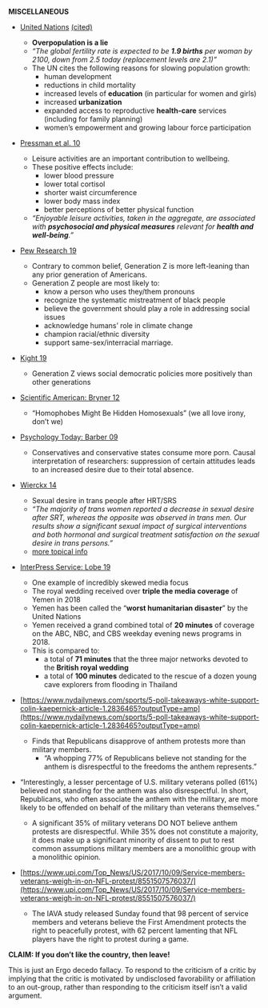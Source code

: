 **MISCELLANEOUS**

- [United Nations](https://population.un.org/wpp/Publications/Files/WPP2019_Highlights.pdf) [(cited)](https://www.pewresearch.org/fact-tank/2019/06/17/worlds-population-is-projected-to-nearly-stop-growing-by-the-end-of-the-century/)
  - **Overpopulation is a lie**
  - *“The global fertility rate is expected to be **1.9 births** per woman by 2100, down from 2.5 today (replacement levels are  2.1)”*
  - The UN cites the following reasons for slowing population growth:
    - human development
    - reductions in child mortality
    - increased levels of **education** (in particular for women and girls)
    - increased **urbanization**
    - expanded access to reproductive **health-care** services (including for family planning)
    - women’s empowerment and growing labour force participation

- [Pressman et al. 10](https://www.ncbi.nlm.nih.gov/pmc/articles/PMC2863117/)
  - Leisure activities are an important contribution to wellbeing.
  - These positive effects include:
    - lower blood pressure
    - lower total cortisol
    - shorter waist circumference
    - lower body mass index
    - better perceptions of better physical function
  - *“Enjoyable leisure activities, taken in the aggregate, are associated with **psychosocial and physical measures** relevant for **health and well-being**.”*

- [Pew Research 19](https://www.pewsocialtrends.org/2019/01/17/generation-z-looks-a-lot-like-millennials-on-key-social-and-political-issues/)
  - Contrary to common belief, Generation Z is more left-leaning than any prior generation of Americans.
  - Generation Z people are most likely to:
    - know a person who uses they/them pronouns
    - recognize the systematic mistreatment of black people
    - believe the government should play a role in addressing social issues
    - acknowledge humans’ role in climate change
    - champion racial/ethnic diversity
    - support same-sex/interracial marriage.

- [Kight 19](https://www.axios.com/exclusive-poll-young-americans-embracing-socialism-b051907a-87a8-4f61-9e6e-0db75f7edc4a.html)
  - Generation Z views social democratic policies more positively than other generations

- [Scientific American: Bryner 12](https://www.scientificamerican.com/article/homophobes-might-be-hidden-homosexuals/)
  - “Homophobes Might Be Hidden Homosexuals” (we all love irony, don’t we)

- [Psychology Today: Barber 09](https://www.psychologytoday.com/us/blog/the-human-beast/200903/why-conservatives-spend-more-pornography) 
  - Conservatives and conservative states consume more porn. Causal interpretation of researchers: suppression of certain attitudes leads to an increased desire due to their total absence.        

- [Wierckx 14](https://www.ncbi.nlm.nih.gov/pubmed/24165564)
  - Sexual desire in trans people after HRT/SRS
  - *“The majority of trans women reported a decrease in sexual desire after SRT, whereas the opposite was observed in trans men. Our results show a significant sexual impact of surgical interventions and both hormonal and surgical treatment satisfaction on the sexual desire in trans persons.”*
  - [more topical info](https://www.tandfonline.com/doi/full/10.1080/0092623X.2017.1405303)

- [InterPress Service: Lobe 19](http://www.ipsnews.net/2019/03/royal-wedding-received-triple-the-media-coverage-of-yemen-in-2018/)
  - One example of incredibly skewed media focus
  - The royal wedding received over **triple the media coverage** of Yemen in 2018
  - Yemen has been called the “**worst humanitarian disaster**” by the United Nations
  - Yemen received a grand combined total of **20 minutes** of coverage on the ABC, NBC, and CBS weekday evening news programs in 2018.
  - This is compared to:
    - a total of **71 minutes** that the three major networks devoted to the **British royal wedding**
    - a total of **100 minutes** dedicated to the rescue of a dozen young cave explorers from flooding in Thailand

- [https://www.nydailynews.com/sports/5-poll-takeaways-white-support-colin-kaepernick-article-1.2836465?outputType=amp](https://www.nydailynews.com/sports/5-poll-takeaways-white-support-colin-kaepernick-article-1.2836465?outputType=amp)
  - Finds that Republicans disapprove of anthem protests more than military members.
    - “A whopping 77% of Republicans believe not standing for the anthem is disrespectful to the freedoms the anthem represents.”
- “Interestingly, a lesser percentage of U.S. military veterans polled (61%) believed not standing for the anthem was also disrespectful. In short, Republicans, who often associate the anthem with the military, are more likely to be offended on behalf of the military than veterans themselves.”
    - A significant 35% of military veterans DO NOT believe anthem protests are disrespectful. While 35% does not constitute a majority, it does make up a significant minority of dissent to put to rest common assumptions military members are a monolithic group with a monolithic opinion.

- [https://www.upi.com/Top_News/US/2017/10/09/Service-members-veterans-weigh-in-on-NFL-protest/8551507576037/](https://www.upi.com/Top_News/US/2017/10/09/Service-members-veterans-weigh-in-on-NFL-protest/8551507576037/)
  - The IAVA study released Sunday found that 98 percent of service members and veterans believe the First Amendment protects the right to peacefully protest, with 62 percent lamenting that NFL players have the right to protest during a game.

**CLAIM: If you don’t like the country, then leave!**

This is just an Ergo decedo fallacy. To respond to the criticism of a critic by implying that the critic is motivated by undisclosed favorability or affiliation to an out-group, rather than responding to the criticism itself isn’t a valid argument.